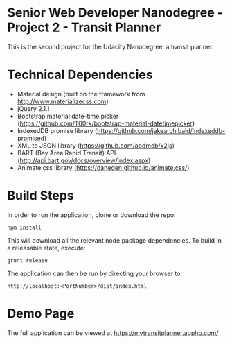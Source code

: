 # Senior Web Developer Nanodegree - Project 2 - Transit Planner

This is the second project for the Udacity Nanodegree: a transit planner. 

# Technical Dependencies

- Material design (built on the framework from http://www.materializecss.com)
- jQuery 2.1.1
- Bootstrap material date-time picker (https://github.com/T00rk/bootstrap-material-datetimepicker)
- IndexedDB promise library (https://github.com/jakearchibald/indexeddb-promised)
- XML to JSON library (https://github.com/abdmob/x2js)
- BART (Bay Area Rapid Transit) API (http://api.bart.gov/docs/overview/index.aspx)
- Animate.css library (https://daneden.github.io/animate.css/)

# Build Steps

In order to run the application, clone or download the repo:
```
npm install
```
This will download all the relevant node package dependencies. To build in a releasable state, execute:
```
grunt release
```
The application can then be run by directing your browser to:
```
http://localhost:<PortNumber>/dist/index.html
```

# Demo Page

The full application can be viewed at https://mytransitplanner.apphb.com/